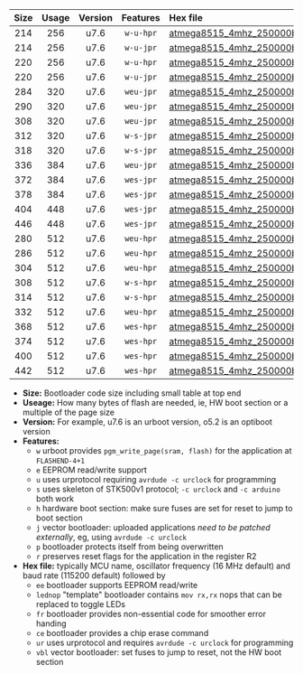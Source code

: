 |Size|Usage|Version|Features|Hex file|
|:-:|:-:|:-:|:-:|:--|
|214|256|u7.6|`w-u-hpr`|[atmega8515_4mhz_250000bps_ur.hex](https://raw.githubusercontent.com/stefanrueger/urboot/main/atmega8515_4mhz_250000bps_ur.hex)|
|214|256|u7.6|`w-u-jpr`|[atmega8515_4mhz_250000bps_ur_vbl.hex](https://raw.githubusercontent.com/stefanrueger/urboot/main/atmega8515_4mhz_250000bps_ur_vbl.hex)|
|220|256|u7.6|`w-u-hpr`|[atmega8515_4mhz_250000bps_lednop_ur.hex](https://raw.githubusercontent.com/stefanrueger/urboot/main/atmega8515_4mhz_250000bps_lednop_ur.hex)|
|220|256|u7.6|`w-u-jpr`|[atmega8515_4mhz_250000bps_lednop_ur_vbl.hex](https://raw.githubusercontent.com/stefanrueger/urboot/main/atmega8515_4mhz_250000bps_lednop_ur_vbl.hex)|
|284|320|u7.6|`weu-jpr`|[atmega8515_4mhz_250000bps_ee_ur_vbl.hex](https://raw.githubusercontent.com/stefanrueger/urboot/main/atmega8515_4mhz_250000bps_ee_ur_vbl.hex)|
|290|320|u7.6|`weu-jpr`|[atmega8515_4mhz_250000bps_ee_lednop_ur_vbl.hex](https://raw.githubusercontent.com/stefanrueger/urboot/main/atmega8515_4mhz_250000bps_ee_lednop_ur_vbl.hex)|
|308|320|u7.6|`weu-jpr`|[atmega8515_4mhz_250000bps_ee_lednop_fr_ur_vbl.hex](https://raw.githubusercontent.com/stefanrueger/urboot/main/atmega8515_4mhz_250000bps_ee_lednop_fr_ur_vbl.hex)|
|312|320|u7.6|`w-s-jpr`|[atmega8515_4mhz_250000bps_vbl.hex](https://raw.githubusercontent.com/stefanrueger/urboot/main/atmega8515_4mhz_250000bps_vbl.hex)|
|318|320|u7.6|`w-s-jpr`|[atmega8515_4mhz_250000bps_lednop_vbl.hex](https://raw.githubusercontent.com/stefanrueger/urboot/main/atmega8515_4mhz_250000bps_lednop_vbl.hex)|
|336|384|u7.6|`weu-jpr`|[atmega8515_4mhz_250000bps_ee_lednop_fr_ce_ur_vbl.hex](https://raw.githubusercontent.com/stefanrueger/urboot/main/atmega8515_4mhz_250000bps_ee_lednop_fr_ce_ur_vbl.hex)|
|372|384|u7.6|`wes-jpr`|[atmega8515_4mhz_250000bps_ee_vbl.hex](https://raw.githubusercontent.com/stefanrueger/urboot/main/atmega8515_4mhz_250000bps_ee_vbl.hex)|
|378|384|u7.6|`wes-jpr`|[atmega8515_4mhz_250000bps_ee_lednop_vbl.hex](https://raw.githubusercontent.com/stefanrueger/urboot/main/atmega8515_4mhz_250000bps_ee_lednop_vbl.hex)|
|404|448|u7.6|`wes-jpr`|[atmega8515_4mhz_250000bps_ee_lednop_fr_vbl.hex](https://raw.githubusercontent.com/stefanrueger/urboot/main/atmega8515_4mhz_250000bps_ee_lednop_fr_vbl.hex)|
|446|448|u7.6|`wes-jpr`|[atmega8515_4mhz_250000bps_ee_lednop_fr_ce_vbl.hex](https://raw.githubusercontent.com/stefanrueger/urboot/main/atmega8515_4mhz_250000bps_ee_lednop_fr_ce_vbl.hex)|
|280|512|u7.6|`weu-hpr`|[atmega8515_4mhz_250000bps_ee_ur.hex](https://raw.githubusercontent.com/stefanrueger/urboot/main/atmega8515_4mhz_250000bps_ee_ur.hex)|
|286|512|u7.6|`weu-hpr`|[atmega8515_4mhz_250000bps_ee_lednop_ur.hex](https://raw.githubusercontent.com/stefanrueger/urboot/main/atmega8515_4mhz_250000bps_ee_lednop_ur.hex)|
|304|512|u7.6|`weu-hpr`|[atmega8515_4mhz_250000bps_ee_lednop_fr_ur.hex](https://raw.githubusercontent.com/stefanrueger/urboot/main/atmega8515_4mhz_250000bps_ee_lednop_fr_ur.hex)|
|308|512|u7.6|`w-s-hpr`|[atmega8515_4mhz_250000bps.hex](https://raw.githubusercontent.com/stefanrueger/urboot/main/atmega8515_4mhz_250000bps.hex)|
|314|512|u7.6|`w-s-hpr`|[atmega8515_4mhz_250000bps_lednop.hex](https://raw.githubusercontent.com/stefanrueger/urboot/main/atmega8515_4mhz_250000bps_lednop.hex)|
|332|512|u7.6|`weu-hpr`|[atmega8515_4mhz_250000bps_ee_lednop_fr_ce_ur.hex](https://raw.githubusercontent.com/stefanrueger/urboot/main/atmega8515_4mhz_250000bps_ee_lednop_fr_ce_ur.hex)|
|368|512|u7.6|`wes-hpr`|[atmega8515_4mhz_250000bps_ee.hex](https://raw.githubusercontent.com/stefanrueger/urboot/main/atmega8515_4mhz_250000bps_ee.hex)|
|374|512|u7.6|`wes-hpr`|[atmega8515_4mhz_250000bps_ee_lednop.hex](https://raw.githubusercontent.com/stefanrueger/urboot/main/atmega8515_4mhz_250000bps_ee_lednop.hex)|
|400|512|u7.6|`wes-hpr`|[atmega8515_4mhz_250000bps_ee_lednop_fr.hex](https://raw.githubusercontent.com/stefanrueger/urboot/main/atmega8515_4mhz_250000bps_ee_lednop_fr.hex)|
|442|512|u7.6|`wes-hpr`|[atmega8515_4mhz_250000bps_ee_lednop_fr_ce.hex](https://raw.githubusercontent.com/stefanrueger/urboot/main/atmega8515_4mhz_250000bps_ee_lednop_fr_ce.hex)|

- **Size:** Bootloader code size including small table at top end
- **Useage:** How many bytes of flash are needed, ie, HW boot section or a multiple of the page size
- **Version:** For example, u7.6 is an urboot version, o5.2 is an optiboot version
- **Features:**
  + `w` urboot provides `pgm_write_page(sram, flash)` for the application at `FLASHEND-4+1`
  + `e` EEPROM read/write support
  + `u` uses urprotocol requiring `avrdude -c urclock` for programming
  + `s` uses skeleton of STK500v1 protocol; `-c urclock` and `-c arduino` both work
  + `h` hardware boot section: make sure fuses are set for reset to jump to boot section
  + `j` vector bootloader: uploaded applications *need to be patched externally*, eg, using `avrdude -c urclock`
  + `p` bootloader protects itself from being overwritten
  + `r` preserves reset flags for the application in the register R2
- **Hex file:** typically MCU name, oscillator frequency (16 MHz default) and baud rate (115200 default) followed by
  + `ee` bootloader supports EEPROM read/write
  + `lednop` "template" bootloader contains `mov rx,rx` nops that can be replaced to toggle LEDs
  + `fr` bootloader provides non-essential code for smoother error handing
  + `ce` bootloader provides a chip erase command
  + `ur` uses urprotocol and requires `avrdude -c urclock` for programming
  + `vbl` vector bootloader: set fuses to jump to reset, not the HW boot section
